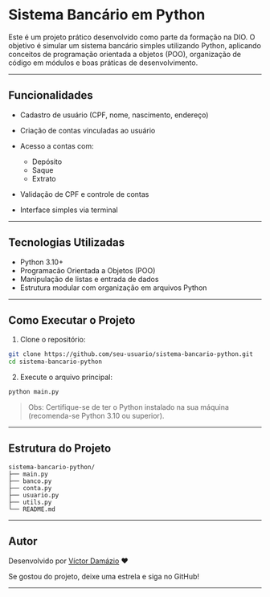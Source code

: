 # Sistema Bancário em Python

Este é um projeto prático desenvolvido como parte da formação na DIO. O objetivo é simular um sistema bancário simples utilizando Python, aplicando conceitos de programação orientada a objetos (POO), organização de código em módulos e boas práticas de desenvolvimento.

---

## Funcionalidades

* Cadastro de usuário (CPF, nome, nascimento, endereço)
* Criação de contas vinculadas ao usuário
* Acesso a contas com:

  * Depósito
  * Saque
  * Extrato
* Validação de CPF e controle de contas
* Interface simples via terminal

---

## Tecnologias Utilizadas

* Python 3.10+
* Programacão Orientada a Objetos (POO)
* Manipulação de listas e entrada de dados
* Estrutura modular com organização em arquivos Python

---

## Como Executar o Projeto

1. Clone o repositório:

```bash
git clone https://github.com/seu-usuario/sistema-bancario-python.git
cd sistema-bancario-python
```

2. Execute o arquivo principal:

```bash
python main.py
```

> Obs: Certifique-se de ter o Python instalado na sua máquina (recomenda-se Python 3.10 ou superior).

---

## Estrutura do Projeto

```
sistema-bancario-python/
├── main.py
├── banco.py
├── conta.py
├── usuario.py
├── utils.py
└── README.md
```

---



## Autor

Desenvolvido por [Víctor Damázio](https://github.com/Damazio1206) ❤

Se gostou do projeto, deixe uma estrela e siga no GitHub!

---

